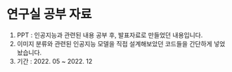 # 연구실 공부 자료

1. PPT : 인공지능과 관련된 내용 공부 후, 발표자료로 만들었던 내용입니다.
2. 이미지 분류와 관련된 인공지능 모델을 직접 설계해보았던 코드들을 간단하게 넣었놨습니다.
3. 기간 : 2022. 05 ~ 2022. 12
